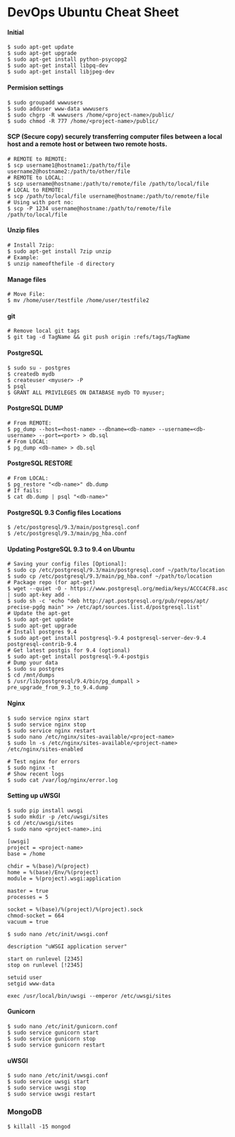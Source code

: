 # DevOps Ubuntu Cheat Sheet

#### Initial
```
$ sudo apt-get update
$ sudo apt-get upgrade
$ sudo apt-get install python-psycopg2
$ sudo apt-get install libpq-dev
$ sudo apt-get install libjpeg-dev
```

#### Permision settings
```
$ sudo groupadd wwwusers
$ sudo adduser www-data wwwusers
$ sudo chgrp -R wwwusers /home/<project-name>/public/
$ sudo chmod -R 777 /home/<project-name>/public/
```

#### SCP (Secure copy) securely transferring computer files between a local host and a remote host or between two remote hosts.
```
# REMOTE to REMOTE:
$ scp username1@hostname1:/path/to/file username2@hostname2:/path/to/other/file
# REMOTE to LOCAL:
$ scp username@hostname:/path/to/remote/file /path/to/local/file
# LOCAL to REMOTE:
$ scp /path/to/local/file username@hostname:/path/to/remote/file
# Using with port no:
$ scp -P 1234 username@hostname:/path/to/remote/file /path/to/local/file
```

#### Unzip files
```
# Install 7zip:
$ sudo apt-get install 7zip unzip
# Example:
$ unzip nameofthefile -d directory
```

#### Manage files
```
# Move File:
$ mv /home/user/testfile /home/user/testfile2
```

#### git
```
# Remove local git tags
$ git tag -d TagName && git push origin :refs/tags/TagName
```

#### PostgreSQL
```
$ sudo su - postgres
$ createdb mydb
$ createuser <myuser> -P
$ psql
$ GRANT ALL PRIVILEGES ON DATABASE mydb TO myuser;
```

#### PostgreSQL DUMP
```
# From REMOTE:
$ pg_dump --host=<host-name> --dbname=<db-name> --username=<db-username> --port=<port> > db.sql
# From LOCAL:
$ pg_dump <db-name> > db.sql
```

#### PostgreSQL RESTORE
```
# From LOCAL:
$ pg_restore "<db-name>" db.dump
# If fails:
$ cat db.dump | psql "<db-name>"
```

#### PostgreSQL 9.3 Config files Locations
```
$ /etc/postgresql/9.3/main/postgresql.conf
$ /etc/postgresql/9.3/main/pg_hba.conf
```

#### Updating PostgreSQL 9.3 to 9.4 on Ubuntu
```
# Saving your config files [Optional]:
$ sudo cp /etc/postgresql/9.3/main/postgresql.conf ~/path/to/location
$ sudo cp /etc/postgresql/9.3/main/pg_hba.conf ~/path/to/location
# Package repo (for apt-get)
$ wget --quiet -O - https://www.postgresql.org/media/keys/ACCC4CF8.asc | sudo apt-key add -
$ sudo sh -c 'echo "deb http://apt.postgresql.org/pub/repos/apt/ precise-pgdg main" >> /etc/apt/sources.list.d/postgresql.list'
# Update the apt-get
$ sudo apt-get update
$ sudo apt-get upgrade
# Install postgres 9.4
$ sudo apt-get install postgresql-9.4 postgresql-server-dev-9.4 postgresql-contrib-9.4
# Get latest postgis for 9.4 (optional)
$ sudo apt-get install postgresql-9.4-postgis
# Dump your data
$ sudo su postgres
$ cd /mnt/dumps
$ /usr/lib/postgresql/9.4/bin/pg_dumpall > pre_upgrade_from_9.3_to_9.4.dump
```

#### Nginx
```
$ sudo service nginx start
$ sudo service nginx stop
$ sudo service nginx restart
$ sudo nano /etc/nginx/sites-available/<project-name>
$ sudo ln -s /etc/nginx/sites-available/<project-name> /etc/nginx/sites-enabled

# Test nginx for errors
$ sudo nginx -t
# Show recent logs
$ sudo cat /var/log/nginx/error.log
```

#### Setting up uWSGI
```
$ sudo pip install uwsgi
$ sudo mkdir -p /etc/uwsgi/sites
$ cd /etc/uwsgi/sites
$ sudo nano <project-name>.ini
```
```
[uwsgi]
project = <project-name>
base = /home

chdir = %(base)/%(project)
home = %(base)/Env/%(project)
module = %(project).wsgi:application

master = true
processes = 5

socket = %(base)/%(project)/%(project).sock
chmod-socket = 664
vacuum = true
```
```
$ sudo nano /etc/init/uwsgi.conf
```
```
description "uWSGI application server"

start on runlevel [2345]
stop on runlevel [!2345]

setuid user
setgid www-data

exec /usr/local/bin/uwsgi --emperor /etc/uwsgi/sites
```

#### Gunicorn
```
$ sudo nano /etc/init/gunicorn.conf
$ sudo service gunicorn start
$ sudo service gunicorn stop
$ sudo service gunicorn restart
```

#### uWSGI
```
$ sudo nano /etc/init/uwsgi.conf
$ sudo service uwsgi start
$ sudo service uwsgi stop
$ sudo service uwsgi restart
```

### MongoDB
```
$ killall -15 mongod
```
